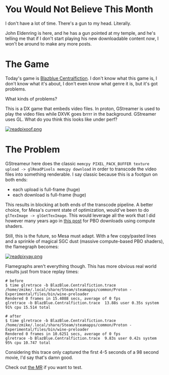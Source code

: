 # You Would Not Believe This Month

I don't have a lot of time. There's a gun to my head. Literally.

John Eldenring is here, and he has a gun pointed at my temple, and he's telling me that if I don't start playing his new downloadable content *now*, I won't be around to make any more posts.

# The Game
Today's game is [Blazblue Centralfiction](https://store.steampowered.com/app/586140/BlazBlue_Centralfiction/). I don't know what this game is, I don't know what it's about, I don't even know what genre it is, but it's got problems.

What kinds of problems?

This is a DX game that embeds video files. In proton, GStreamer is used to play the video files while DXVK goes brrrr in the background. GStreamer uses GL. What do you think this looks like under perf?

[![readpixoof.png]({{site.url}}/assets/readpixoof.png)]({{site.url}}/assets/readpixoof.png)

# The Problem
GStreameur here does the classic `memcpy PIXEL_PACK_BUFFER texture upload -> glReadPixels memcpy download` in order to transcode the video files into something renderable. I say classic because this is a footgun on both ends:
* each upload is full-frame (huge)
* each download is full-frame (huge)

This results in blocking at both ends of the transcode pipeline. A better choice, for Mesa's current state of optimization, would've been to do `glTexImage -> glGetTexImage`. This would leverage all the work that I did however many years ago in [this post]({{site.url}}/backish/) for PBO downloads using compute shaders.

Still, this is the future, so Mesa must adapt. With a few copy/pasted lines and a sprinkle of magical SGC dust (massive compute-based PBO shaders), the flamegraph becomes:

[![readpixyay.png]({{site.url}}/assets/readpixyay.png)]({{site.url}}/assets/readpixyay.png)

Flamegraphs aren't everything though. This has more obvious real world results just from trace replay times:

```
# before
$ time glretrace -b BlazBlue.Centralfiction.trace
/home/zmike/.local/share/Steam/steamapps/common/Proton - Experimental/files/bin/wine-preloader
Rendered 0 frames in 15.4088 secs, average of 0 fps
glretrace -b BlazBlue.Centralfiction.trace  13.88s user 0.35s system 91% cpu 15.514 total

# after
$ time glretrace -b BlazBlue.Centralfiction.trace
/home/zmike/.local/share/Steam/steamapps/common/Proton - Experimental/files/bin/wine-preloader
Rendered 0 frames in 10.6251 secs, average of 0 fps
glretrace -b BlazBlue.Centralfiction.trace  9.83s user 0.42s system 95% cpu 10.747 total
```

Considering this trace only captured the first 4-5 seconds of a 98 second movie, I'd say that's damn good.

Check out [the MR](https://gitlab.freedesktop.org/mesa/mesa/-/merge_requests/29841) if you want to test.